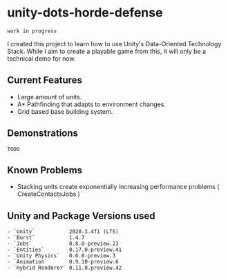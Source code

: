 # unity-dots-horde-defense

`work in progress`

I created this project to learn how to use Unity's Data-Oriented Technology Stack.
While I aim to create a playable game from this, it will only be a technical demo for now.

## Current Features
- Large amount of units.
- A* Pathfinding that adapts to environment changes.
- Grid based base building system.

## Demonstrations

`TODO`

## Known Problems
- Stacking units create exponentially increasing performance problems ( CreateContactsJobs )

## Unity and Package Versions used
	- `Unity` 			2020.3.4f1 (LTS)
	- `Burst` 			1.4.7
	- `Jobs` 			0.8.0-preview.23
	- `Entities` 		0.17.0-preview.41
	- `Unity Physics` 	0.6.0-preview.3
	- `Animation`		0.9.10-preview.6
	- `Hybrid Renderer` 0.11.0.preview.42
